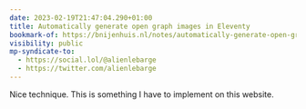 ```yaml
---
date: 2023-02-19T21:47:04.290+01:00
title: Automatically generate open graph images in Eleventy
bookmark-of: https://bnijenhuis.nl/notes/automatically-generate-open-graph-images-in-eleventy/
visibility: public
mp-syndicate-to:
  - https://social.lol/@alienlebarge
  - https://twitter.com/alienlebarge
---
```

Nice technique. This is something I have to implement on this website.
